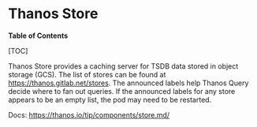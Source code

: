 # Thanos Store

**Table of Contents**

[TOC]

Thanos Store provides a caching server for TSDB data stored in object storage (GCS).
The list of stores can be found at <https://thanos.gitlab.net/stores>.  The announced labels help Thanos Query decide where to fan out queries.
If the announced labels for any store appears to be an empty list, the pod may need to be restarted.

Docs: <https://thanos.io/tip/components/store.md/>
